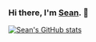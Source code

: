 ### Hi there, I'm [Sean](https://seanium.github.io). 👋
[![Sean's GitHub stats](https://github-readme-stats.vercel.app/api?username=Seanium)](https://github.com/anuraghazra/github-readme-stats)
